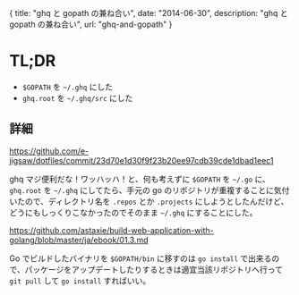{
  title: "ghq と gopath の兼ね合い",
  date: "2014-06-30",
  description: "ghq と gopath の兼ね合い",
  url: "ghq-and-gopath"
}

# TL;DR

* `$GOPATH` を `~/.ghq` にした
* `ghq.root` を `~/.ghq/src` にした

## 詳細

https://github.com/e-jigsaw/dotfiles/commit/23d70e1d30f9f23b20ee97cdb39cde1dbad1eec1

ghq マジ便利だな！ワッハッハ！と、何も考えずに `$GOPATH` を `~/.go` に、`ghq.root` を `~/.ghq` にしてたら、手元の go のリポジトリが重複することに気付いたので、ディレクトリ名を `.repos` とか `.projects` にしようとしたんだけど、どうにもしっくりこなかったのでそのまま `~/.ghq` にすることにした。

https://github.com/astaxie/build-web-application-with-golang/blob/master/ja/ebook/01.3.md

Go でビルドしたバイナリを `$GOPATH/bin` に移すのは `go install` で出来るので、パッケージをアップデートしたりするときは適宜当該リポジトリへ行って `git pull` して `go install` すればいい。
